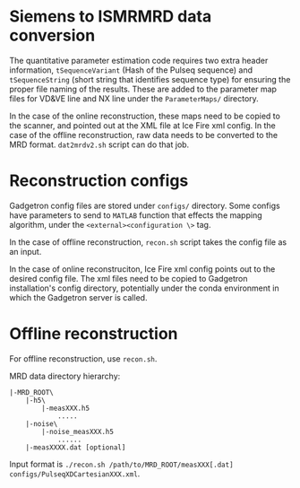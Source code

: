 # Siemens to ISMRMRD data conversion

The quantitative parameter estimation code requires two extra header information, `tSequenceVariant` (Hash of the Pulseq sequence) and `tSequenceString` (short string that identifies sequence type) for ensuring the proper file naming of the results. These are added to the parameter map files for VD&VE line and NX line under the `ParameterMaps/` directory. 

In the case of the online reconstruction, these maps need to be copied to the scanner, and pointed out at the XML file at Ice Fire xml config.
In the case of the offline reconstruction, raw data needs to be converted to the MRD format. `dat2mrdv2.sh` script can do that job.

# Reconstruction configs

Gadgetron config files are stored under `configs/` directory. Some configs have parameters to send to `MATLAB` function that effects the mapping algorithm, under the `<external><configuration \>` tag.

In the case of offline reconstruction, `recon.sh` script takes the config file as an input.

In the case of online reconstruciton, Ice Fire xml config points out to the desired config file. The xml files need to be copied to Gadgetron installation's config directory, potentially under the conda environment in which the Gadgetron server is called.

# Offline reconstruction
For offline reconstruction, use `recon.sh`.

MRD data directory hierarchy:

```
|-MRD_ROOT\
    |-h5\
        |-measXXX.h5
            .....
    |-noise\
        |-noise_measXXX.h5
            ......
    |-measXXXX.dat [optional]  
```

Input format is `./recon.sh /path/to/MRD_ROOT/measXXX[.dat] configs/PulseqXDCartesianXXX.xml`.
